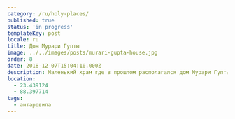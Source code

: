 ```yaml
---
category: /ru/holy-places/
published: true
status: 'in progress'
templateKey: post
locale: ru
title: Дом Мурари Гупты
image: ../../images/posts/murari-gupta-house.jpg
order: 8
date: 2018-12-07T15:04:10.000Z
description: Маленький храм где в прошлом располагался дом Мурари Гупты
location:
  - 23.439124
  - 88.397714
tags:
  - антардвипа
---
```

<tbd locale="ru" url="mailto:haribol@mayapur.live"></tbd>
